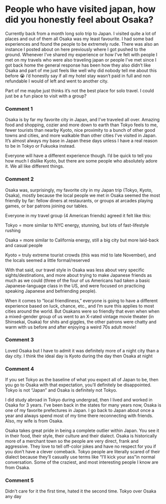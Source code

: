 # People who have visited japan, how did you honestly feel about Osaka?

Currently back from a month long solo trip to Japan. I visited quite a lot of places and out of them all Osaka was my least favourite. I had some bad experiences and found the people to be extremely rude. There was also an instance I posted about on here previously where I got pushed to the ground. Whenever I’ve shared my experience or how I’ve felt with people I met on my travels who were also traveling japan or people I’ve met since I got back home the general response has been how they also didn’t like Osaka and part of me just feels like well why did nobody tell me about this before 😭 i’d honestly say if all my hotel stay wasn’t paid in full and non refundable I would of left and went to another city. 

Part of me maybe just thinks it’s not the best place for solo travel. I could just be a fun place to visit with a group?

### Comment 1

Osaka is by far my favorite city in Japan, and I’ve traveled all over. Amazing food and shopping, cozier and more down to earth than Tokyo feels to me, fewer tourists than nearby Kyoto, nice proximity to a bunch of other good towns and cities, and more walkable than other cities I’ve visited in Japan. It’s almost always my base in Japan these days unless I have a real reason to be in Tokyo or Fukuoka instead.

Everyone will have a different experience though. I’d be quick to tell you how much I dislike Kyoto, but there are some people who absolutely adore it. We all like different things.

### Comment 2

Osaka was, surprisingly, my favorite city in my Japan trip (Tokyo, Kyoto, Osaka), mostly because the local people we met in Osaka seemed the most friendly by far: fellow diners at restaurants, or groups at arcades playing games, or bar patrons joining our tables. 

Everyone in my travel group (4 American friends) agreed it felt like this:

Tokyo = more similar to NYC energy, stunning, but lots of fast-lifestyle rushing 

Osaka = more similar to California energy, still a big city but more laid-back and casual people

Kyoto = truly extreme tourist crowds (this was mid to late November), and the locals seemed a little formal/reserved 

With that said, our travel style in Osaka was less about very specific sights/destinations, and more about trying to make Japanese friends as much as we could (three of the four of us Americans had taken a basic Japanese-language class in the US, and were focused on practicing speaking Japanese and befriending people). 

When it comes to “local friendliness,” everyone is going to have a different experience based on luck, chance, etc., and I’m sure this applies to most cities around the world. But Osakans were so friendly that even when when a mixed-gender group of us went to an X-rated vintage movie theater (in Shinsekai, Osaka) for shits and giggles, the other patrons were chatty and warm with us before and after enjoying a weird 70s adult movie!

### Comment 3

Loved Osaka but I have to admit it was definitely more of a night city than a day city. I think the ideal day is Kyoto during the day then Osaka at night

### Comment 4

If you set Tokyo as the baseline of what you expect all of Japan to be, then you go to Osaka with that expectation, you’ll definitely be disappointed. Tokyo is not “Japan” and Osaka is definitely not Tokyo.

I did study abroad in Tokyo during undergrad, then I lived and worked in Osaka for 3 years. I’ve been back in the states for many years now, Osaka is one of my favorite prefectures in Japan. I go back to Japan about once a year and always spend most of my time there reconnecting with friends. Also, my wife is from Osaka.

Osaka takes great pride in being a complete outlier within Japan. You see it in their food, their style, their culture and their dialect. Osaka is historically more of a merchant town so the people are very direct, frank and aggressive. They love to tell off-color jokes and have no respect for you if you don’t have a clever comeback. Tokyo people are literally scared of their dialect because they’ll casually use terms like “I’ll kick your ass”in normal conversation. Some of the craziest, and most interesting people I know are from Osaka.

### Comment 5

Didn't care for it the first time, hated it the second time. Tokyo over Osaka any day

